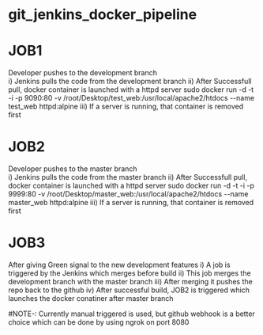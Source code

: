 # git_jenkins_docker_pipeline
# JOB1
  Developer pushes to the development branch  
    i) Jenkins pulls the code from the development branch
      ii) After Successfull pull, docker container is launched with a httpd server
        sudo docker run -d -t -i -p 9090:80 -v /root/Desktop/test_web:/usr/local/apache2/htdocs --name test_web httpd:alpine
      iii) If a server is running, that container is removed first

# JOB2
  Developer pushes to the master branch  
     i) Jenkins pulls the code from the master branch
      ii) After Successfull pull, docker container is launched with a httpd server
       sudo docker run -d -t -i -p 9999:80 -v /root/Desktop/master_web:/usr/local/apache2/htdocs --name master_web httpd:alpine
      iii) If a server is running, that container is removed first
 
 # JOB3
  After giving Green signal to the new development features
    i) A job is triggered by the Jenkins which merges before build
      ii) This job merges the development branch with the master branch
        iii) After merging it pushes the repo back to the github
         iv) After successful build, JOB2 is triggered which launches the docker conatiner after master branch
    
  #NOTE-:
    Currently manual triggered is used, but github webhook is a better choice which can be done by using ngrok on port 8080
    
